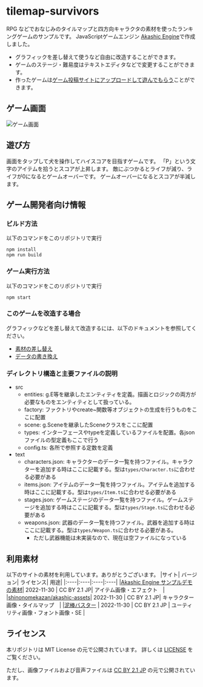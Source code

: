 # tilemap-survivors
RPG などでおなじみのタイルマップと四方向キャラクタの素材を使ったランキングゲームのサンプルです。
JavaScriptゲームエンジン [Akashic Engine](https://akashic-games.github.io/)で作成しました。

* グラフィックを差し替えて使うなど自由に改造することができます。
* ゲームのステージ・難易度はテキストエディタなどで変更することができます。
* 作ったゲームは[ゲーム投稿サイトにアップロードして遊んでもらう](https://akashic-games.github.io/shin-ichiba/submit.html)ことができます。

## ゲーム画面
![ゲーム画面](/img/game_animation.gif)

## 遊び方
画面をタップして犬を操作してハイスコアを目指すゲームです。
「P」という文字のアイテムを拾うとスコアが上昇します。
敵にぶつかるとライフが減り、ライフが0になるとゲームオーバーです。
ゲームオーバーになるとスコアが半減します。

## ゲーム開発者向け情報

### ビルド方法
以下のコマンドをこのリポジトリで実行

```
npm install
npm run build
```

### ゲーム実行方法
以下のコマンドをこのリポジトリで実行

```
npm start
```

### このゲームを改造する場合

グラフィックなどを差し替えて改造するには、以下のドキュメントを参照してください。

* [素材の差し替え](./doc/change-asset.md)
* [データの書き換え](./doc/change-data.md)

### ディレクトリ構造と主要ファイルの説明
* src
  * entities: g.E等を継承したエンティティを定義。描画とロジックの両方が必要なものをエンティティとして扱っている。
  * factory: ファクトリやcreate~関数等オブジェクトの生成を行うものをここに配置
  * scene: g.Sceneを継承したSceneクラスをここに配置
  * types: インターフェースやtypeを定義しているファイルを配置。各jsonファイルの型定義もここで行う
  * config.ts: 各所で参照する定数を定義
* text
  * characters.json: キャラクターのデータ一覧を持つファイル。キャラクターを追加する時はここに記載する。型は`types/Character.ts`に合わせる必要がある
  * items.json: アイテムのデータ一覧を持つファイル。アイテムを追加する時はここに記載する。型は`types/Item.ts`に合わせる必要がある
  * stages.json: ゲームステージのデータ一覧を持つファイル。ゲームステージを追加する時はここに記載する。型は`types/Stage.ts`に合わせる必要がある
  * weapons.json: 武器のデータ一覧を持つファイル。武器を追加する時はここに記載する。型は`types/Weapon.ts`に合わせる必要がある。
    * ただし武器機能は未実装なので、現在は空ファイルになっている

## 利用素材
以下のサイトの素材を利用しています。ありがとうございます。
|サイト| バージョン| ライセンス| 用途|
|:----|:----|:----|:----|
|[Akashic Engine サンプルデモの素材](https://akashic-games.github.io/asset/material.html)| 2022-11-30 | CC BY 2.1 JP| アイテム画像・エフェクト　|
|[shinonomekazan/akashic-assets](https://github.com/shinonomekazan/akashic-assets)| 2022-11-30 | CC BY 2.1 JP| キャラクター画像・タイルマップ　|
|[泥棒バスター](https://github.com/akashic-contents/thiefBuster) | 2022-11-30 | CC BY 2.1 JP | ユーティリティ画像・フォント画像・SE |

## ライセンス
本リポジトリは MIT License の元で公開されています。
詳しくは [LICENSE](./LICENSE) をご覧ください。

ただし、画像ファイルおよび音声ファイルは
[CC BY 2.1 JP](https://creativecommons.org/licenses/by/2.1/jp/) の元で公開されています。
